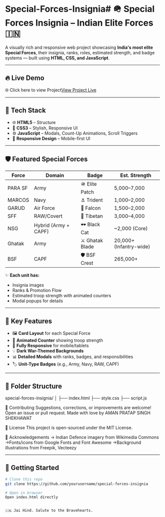 # Special-Forces-Insignia# 🪖 Special Forces Insignia – Indian Elite Forces 🇮🇳

A visually rich and responsive web project showcasing **India's most elite Special Forces**, their insignia, ranks, roles, estimated strength, and badge systems — built using **HTML, CSS, and JavaScript**.



---

## 🔥 Live Demo

🌐 Click here to view Project[View Project Live](https://amansinghshekhawat29.github.io/Special-Forces-Insignia/)  

---

## 🧱 Tech Stack

- 🌐 **HTML5** – Structure  
- 🎨 **CSS3** – Stylish, Responsive UI  
- ⚙️ **JavaScript** – Modals, Count-Up Animations, Scroll Triggers  
- 📱 **Responsive Design** – Mobile-first UI  

---

## 🛡️ Featured Special Forces

| Force      | Domain       | Badge       | Est. Strength |
|------------|--------------|-------------|----------------|
| PARA SF    | Army         | 🪖 Elite Patch | 5,000–7,000     |
| MARCOS     | Navy         | ⚓ Trident    | 1,000–2,000     |
| GARUD      | Air Force    | 🦅 Falcon     | 1,500–2,000     |
| SFF        | RAW/Covert   | 👤 Tibetan    | 3,000–4,000     |
| NSG        | Hybrid (Army + CAPF) | 🕶️ Black Cat | ~2,000 (Core)  |
| Ghatak     | Army         | ⚔️ Ghatak Blade | 20,000+ (Infantry-wide) |
| BSF        | CAPF         | 🛡️ BSF Crest | 265,000+        |

✨ **Each unit has:**
- Insignia images  
- Ranks & Promotion Flow  
- Estimated troop strength with animated counters  
- Modal popups for details

---

## 🎯 Key Features

- 🖼️ **Card Layout** for each Special Force  
- 🔢 **Animated Counter** showing troop strength  
- 📱 **Fully Responsive** for mobile/tablets  
- 💡 **Dark War-Themed Backgrounds**  
- 📊 **Detailed Modals** with ranks, badges, and responsibilities  
- 🏷️ **Unit-Type Badges** (e.g., Army, Navy, RAW, CAPF)

---

## 📂 Folder Structure
special-forces-insignia/
│
├── index.html
├── style.css
├── script.js



🤝 Contributing
Suggestions, corrections, or improvements are welcome! Open an issue or pull request.
Made with love by AMAN PRATAP SINGH SHEKHAWAT

🧭 License
This project is open-sourced under the MIT License.

🙏 Acknowledgements
-> Indian Defence imagery from Wikimedia Commons
->Fonts/icons from Google Fonts and Font Awesome
->Background illustrations from Freepik, Vecteezy



---

## 🚀 Getting Started

```bash
# Clone this repo
git clone https://github.com/yourusername/special-forces-insignia

# Open in browser
Open index.html directly


🇮🇳 Jai Hind. Salute to the Bravehearts.
